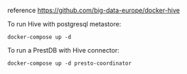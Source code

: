 reference https://github.com/big-data-europe/docker-hive

To run Hive with postgresql metastore:

```
docker-compose up -d
```

To run a PrestDB with Hive connector:

```
docker-compose up -d presto-coordinator
```
